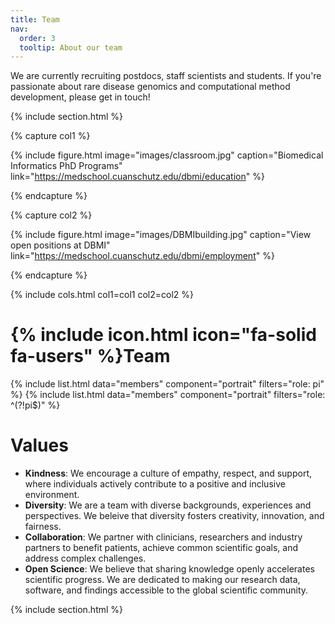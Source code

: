 ```yaml
---
title: Team
nav:
  order: 3
  tooltip: About our team
---
```


We are currently recruiting postdocs, staff scientists and students. If you're passionate about rare disease genomics and computational method development, please get in touch!

{% include section.html %}

{% capture col1 %}

{%
  include figure.html
  image="images/classroom.jpg"
  caption="Biomedical Informatics PhD Programs"
  link="https://medschool.cuanschutz.edu/dbmi/education"
%}

{% endcapture %}

{% capture col2 %}

{%
  include figure.html
  image="images/DBMIbuilding.jpg"
  caption="View open positions at DBMI"
  link="https://medschool.cuanschutz.edu/dbmi/employment"
%}

{% endcapture %}


{% include cols.html col1=col1 col2=col2 %}

# {% include icon.html icon="fa-solid fa-users" %}Team

{% include list.html data="members" component="portrait" filters="role: pi" %}
{% include list.html data="members" component="portrait" filters="role: ^(?!pi$)" %}

# Values

- **Kindness**: We encourage a culture of empathy, respect, and support, where individuals actively contribute to a positive and inclusive environment.
- **Diversity**: We are a team with diverse backgrounds, experiences and perspectives. We beleive that diversity fosters creativity, innovation, and fairness.
- **Collaboration**: We partner with clinicians, researchers and industry partners to benefit patients, achieve common scientific goals, and address complex challenges.
- **Open Science**: We believe that sharing knowledge openly accelerates scientific progress. We are dedicated to making our research data, software, and findings accessible to the global scientific community.


{% include section.html %}





